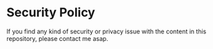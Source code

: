 # Security Policy

If you find any kind of security or privacy issue with the content in this repository, please contact me asap.
